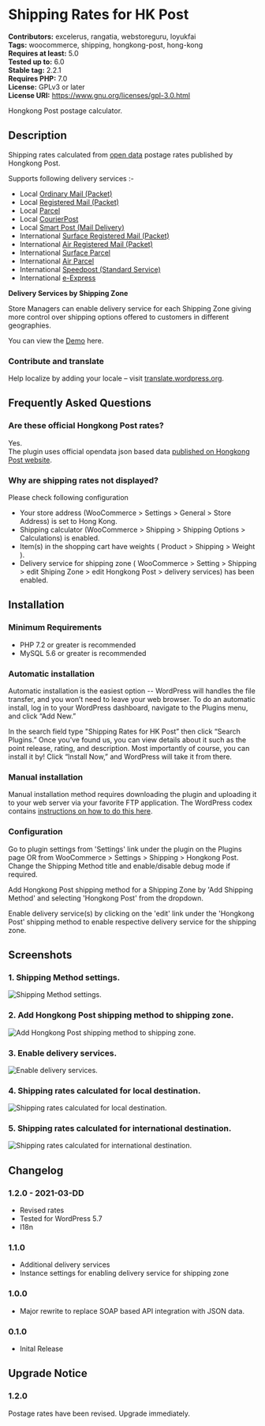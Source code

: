 # Shipping Rates for HK Post #
**Contributors:** excelerus, rangatia, webstoreguru, loyukfai  
**Tags:** woocommerce, shipping, hongkong-post, hong-kong  
**Requires at least:** 5.0  
**Tested up to:** 6.0  
**Stable tag:** 2.2.1  
**Requires PHP:** 7.0  
**License:** GPLv3 or later  
**License URI:** https://www.gnu.org/licenses/gpl-3.0.html  

Hongkong Post postage calculator.

## Description ##

Shipping rates calculated from [open data](https://www.hongkongpost.hk/opendata/DataDictionary/en/DataDictionary_PostageRate.pdf) postage rates published by Hongkong Post.

Supports following delivery services :-

- Local [Ordinary Mail (Packet)](https://www.hongkongpost.hk/en/sending_mail/local/ordinary/index.html)  
- Local [Registered Mail (Packet)](https://www.hongkongpost.hk/en/sending_mail/local/registered/index.html)  
- Local [Parcel](https://www.hongkongpost.hk/en/sending_mail/local/parcel/index.html)  
- Local [CourierPost](https://www.hongkongpost.hk/en/sending_mail/local/lcp/index.html)  
- Local [Smart Post (Mail Delivery)](https://www.hongkongpost.hk/en/sending_mail/local/smartpost/index.html)  
- International [Surface Registered Mail (Packet)](https://www.hongkongpost.hk/en/sending_mail/international/surface/registered/index.html)  
- International [Air Registered Mail (Packet)](https://www.hongkongpost.hk/en/sending_mail/international/air/registered/index.html)  
- International [Surface Parcel](https://www.hongkongpost.hk/en/sending_mail/international/surface/parcel/index.html)  
- International [Air Parcel](https://www.hongkongpost.hk/en/sending_mail/international/air/parcel/index.html)  
- International [Speedpost (Standard Service)](https://www.hongkongpost.hk/en/sending_mail/international/speedpost/index.html)  
- International [e-Express](https://www.hongkongpost.hk/en/sending_mail/international/air/eexpress/index.html)  

**Delivery Services by Shipping Zone**

Store Managers can enable delivery service for each Shipping Zone giving more control over shipping options offered to customers in different geographies.

You can view the [Demo](https://demo.excelerus.dev/hkpost-postage-calculator/) here.

### Contribute and translate

Help localize by adding your locale – visit [translate.wordpress.org](https://translate.wordpress.org/projects/wp-plugins/shipping-rates-for-hk-post/).

## Frequently Asked Questions ##

### Are these official Hongkong Post rates? ###
Yes.  
The plugin uses official opendata json based data [published on Hongkong Post website](https://www.hongkongpost.hk/opendata/DataDictionary/en/DataDictionary_PostageRate.pdf).

### Why are shipping rates not displayed? ###

Please check following configuration

- Your store address (WooCommerce > Settings > General > Store Address) is set to Hong Kong.
- Shipping calculator (WooCommerce > Shipping > Shipping Options > Calculations) is enabled.
- Item(s) in the shopping cart have weights ( Product > Shipping > Weight ).
- Delivery service for shipping zone ( WooCommerce > Setting > Shipping > edit Shiping Zone > edit Hongkong Post > delivery services) has been enabled.

## Installation ##

### Minimum Requirements

* PHP 7.2 or greater is recommended
* MySQL 5.6 or greater is recommended

### Automatic installation

Automatic installation is the easiest option -- WordPress will handles the file transfer, and you won’t need to leave your web browser. To do an automatic install, log in to your WordPress dashboard, navigate to the Plugins menu, and click “Add New.”
 
In the search field type "Shipping Rates for HK Post” then click “Search Plugins.” Once you’ve found us,  you can view details about it such as the point release, rating, and description. Most importantly of course, you can install it by! Click “Install Now,” and WordPress will take it from there.

### Manual installation

Manual installation method requires downloading the plugin and uploading it to your web server via your favorite FTP application. The WordPress codex contains [instructions on how to do this here](https://wordpress.org/support/article/managing-plugins/#manual-plugin-installation).

### Configuration

Go to plugin settings from 'Settings' link under the plugin on the Plugins page OR from WooCommerce > Settings > Shipping > Hongkong Post. Change the Shipping Method title and enable/disable debug mode if required.

Add Hongkong Post shipping method for a Shipping Zone by 'Add Shipping Method' and selecting 'Hongkong Post' from the dropdown. 

Enable delivery service(s) by clicking on the 'edit' link under the 'Hongkong Post' shipping method to enable respective delivery service for the shipping zone.

## Screenshots ##

### 1. Shipping Method settings. ###
![Shipping Method settings.](http://ps.w.org/shipping-rates-for-hk-post/assets/screenshot-1.png)

### 2. Add Hongkong Post shipping method to shipping zone. ###
![Add Hongkong Post shipping method to shipping zone.](http://ps.w.org/shipping-rates-for-hk-post/assets/screenshot-2.png)

### 3. Enable delivery services. ###
![Enable delivery services.](http://ps.w.org/shipping-rates-for-hk-post/assets/screenshot-3.png)

### 4. Shipping rates calculated for local destination. ###
![Shipping rates calculated for local destination.](http://ps.w.org/shipping-rates-for-hk-post/assets/screenshot-4.png)

### 5. Shipping rates calculated for international destination. ###
![Shipping rates calculated for international destination.](http://ps.w.org/shipping-rates-for-hk-post/assets/screenshot-5.png)


## Changelog ##

### 1.2.0  - 2021-03-DD  
* Revised rates
* Tested for WordPress 5.7
* I18n

### 1.1.0  
* Additional delivery services
* Instance settings for enabling delivery service for shipping zone

### 1.0.0  
* Major rewrite to replace SOAP based API integration with JSON data.

### 0.1.0  
* Inital Release

## Upgrade Notice

### 1.2.0

Postage rates have been revised. Upgrade immediately.